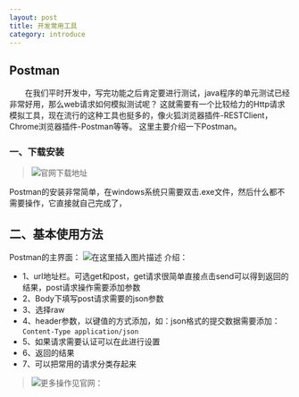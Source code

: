 ```yaml
---
layout: post
title: 开发常用工具
category: introduce
---
```


##  Postman
　　在我们平时开发中，写完功能之后肯定要进行测试，java程序的单元测试已经非常好用，那么web请求如何模拟测试呢？
这就需要有一个比较给力的Http请求模拟工具，现在流行的这种工具也挺多的，像火狐浏览器插件-RESTClient，Chrome浏览器插件-Postman等等。
这里主要介绍一下Postman。 
### 一、下载安装
>![官网下载地址](https://www.getpostman.com/downloads/)

Postman的安装非常简单，在windows系统只需要双击.exe文件，然后什么都不需要操作，它直接就自己完成了，

## 二、基本使用方法

Postman的主界面：
![在这里插入图片描述](http://www.laughitover.com/assets/images/2019/commonTools/01.png)
介绍：
- 1、url地址栏。可选get和post，get请求很简单直接点击send可以得到返回的结果，post请求操作需要添加参数
- 2、Body下填写post请求需要的json参数
- 3、选择raw
- 4、header参数，以键值的方式添加，如：json格式的提交数据需要添加：```Content-Type application/json```
- 5、如果请求需要认证可以在此进行设置
- 6、返回的结果
- 7、可以把常用的请求分类存起来

>![更多操作见官网：](https://www.getpostman.com)